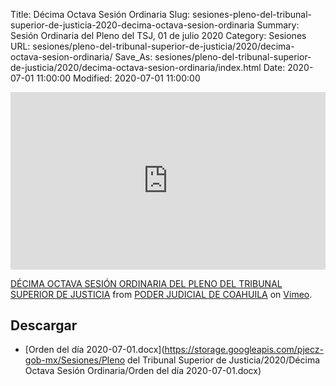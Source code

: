 Title: Décima Octava Sesión Ordinaria
Slug: sesiones-pleno-del-tribunal-superior-de-justicia-2020-decima-octava-sesion-ordinaria
Summary: Sesión Ordinaria del Pleno del TSJ, 01 de julio 2020
Category: Sesiones
URL: sesiones/pleno-del-tribunal-superior-de-justicia/2020/decima-octava-sesion-ordinaria/
Save_As: sesiones/pleno-del-tribunal-superior-de-justicia/2020/decima-octava-sesion-ordinaria/index.html
Date: 2020-07-01 11:00:00
Modified: 2020-07-01 11:00:00


<div style="padding:56.25% 0 0 0;position:relative;"><iframe src="https://player.vimeo.com/video/433641143" style="position:absolute;top:0;left:0;width:100%;height:100%;" frameborder="0" allow="autoplay; fullscreen" allowfullscreen></iframe></div><script src="https://player.vimeo.com/api/player.js"></script>
<p><a href="https://vimeo.com/433641143">D&Eacute;CIMA OCTAVA SESI&Oacute;N ORDINARIA DEL PLENO DEL TRIBUNAL SUPERIOR DE JUSTICIA</a> from <a href="https://vimeo.com/user103229504">PODER JUDICIAL DE COAHUILA</a> on <a href="https://vimeo.com">Vimeo</a>.</p>


## Descargar


* [Orden del día 2020-07-01.docx](https://storage.googleapis.com/pjecz-gob-mx/Sesiones/Pleno del Tribunal Superior de Justicia/2020/Décima Octava Sesión Ordinaria/Orden del día 2020-07-01.docx)


